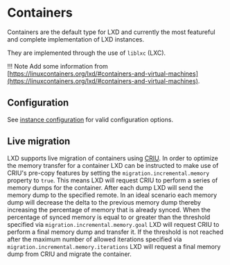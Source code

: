 # Containers

Containers are the default type for LXD and currently the most
featureful and complete implementation of LXD instances.

They are implemented through the use of `liblxc` (LXC).

!!! Note
    Add some information from [https://linuxcontainers.org/lxd/#containers-and-virtual-machines](https://linuxcontainers.org/lxd/#containers-and-virtual-machines).

## Configuration
See [instance configuration](instances.md) for valid configuration options.

## Live migration
LXD supports live migration of containers using [CRIU](http://criu.org). In
order to optimize the memory transfer for a container LXD can be instructed to
make use of CRIU's pre-copy features by setting the
`migration.incremental.memory` property to `true`. This means LXD will request
CRIU to perform a series of memory dumps for the container. After each dump LXD
will send the memory dump to the specified remote. In an ideal scenario each
memory dump will decrease the delta to the previous memory dump thereby
increasing the percentage of memory that is already synced. When the percentage
of synced memory is equal to or greater than the threshold specified via
`migration.incremental.memory.goal` LXD will request CRIU to perform a final
memory dump and transfer it. If the threshold is not reached after the maximum
number of allowed iterations specified via
`migration.incremental.memory.iterations` LXD will request a final memory dump
from CRIU and migrate the container.
